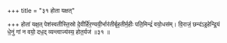 +++
title = "३१ होता यक्षत्"

+++
होता॑ यक्ष॒त् पेश॑स्वतीस्ति॒स्रो दे॒वीर्हि॑र॒ण्ययी॒र्भार॑तीर्बृह॒तीर्म॒हीः पति॒मिन्द्रं॑ वयो॒धस॑म्। वि॒राजं॒ छन्द॑ऽइ॒हेन्द्रि॒यं धे॒नुं गां न वयो॒ दध॒द् व्यन्त्वाज्य॑स्य॒ होत॒र्यज॑ ॥३१ ॥